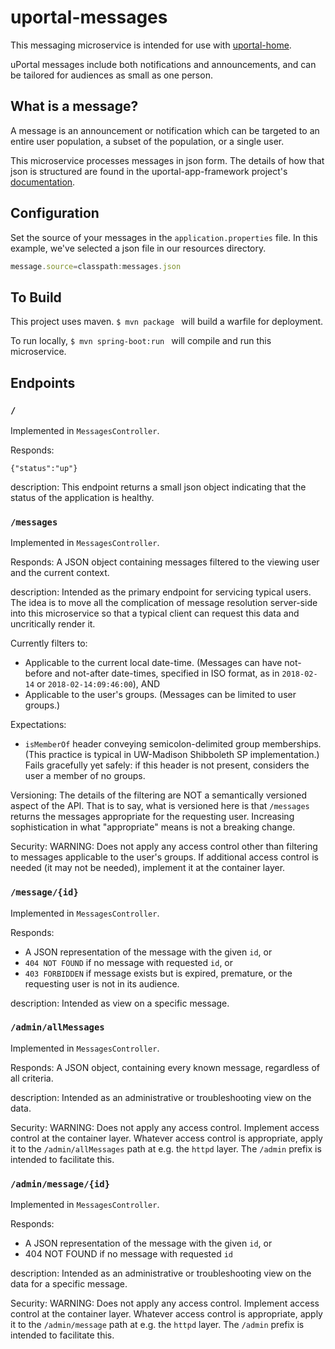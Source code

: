 # uportal-messages

This messaging microservice is intended for use with [uportal-home](https://github.com/uPortal-Project/uportal-home).

uPortal messages include both notifications and announcements, and can be tailored for audiences as small as one person.

## What is a message?

A message is an announcement or notification which can be targeted to an entire user population, a subset of the population, or a single user.

This microservice processes messages in json form. The details of how that json is structured are found in the uportal-app-framework project's [documentation](https://github.com/uPortal-Project/uportal-app-framework/blob/master/docs/messaging-implementation.md).

## Configuration

Set the source of your messages in the ``application.properties`` file. In this example, we've selected a json file in our resources directory.
``` javascript
message.source=classpath:messages.json
```

## To Build

This project uses maven. ```$ mvn package ``` will build a warfile for deployment.

To run locally, ```$ mvn spring-boot:run ``` will compile and run this microservice.

## Endpoints

### `/`

Implemented in `MessagesController`.

Responds:

```
{"status":"up"}
```

description:
This endpoint returns a small json object indicating that the status of the application is healthy.

### `/messages`

Implemented in `MessagesController`.

Responds:
A JSON object containing messages filtered to the viewing user and the current context.

description:
Intended as the primary endpoint for servicing typical users. The idea is to move all the complication of message
resolution server-side into this microservice so that a typical client can request this data and uncritically render it.

Currently filters to:

+ Applicable to the current local date-time. (Messages can have not-before and not-after date-times,
specified in ISO format, as in `2018-02-14` or `2018-02-14:09:46:00`), AND
+ Applicable to the user's groups. (Messages can be limited to user groups.)

Expectations:

+ `isMemberOf` header conveying semicolon-delimited group memberships. (This practice is typical in UW-Madison
Shibboleth SP implementation.) Fails gracefully yet safely: if this header is not present, considers the user a member
of no groups.

Versioning:
The details of the filtering are NOT a semantically versioned aspect of the API. That is to say, what is versioned
here is that `/messages` returns the messages appropriate for the requesting user. Increasing sophistication in what
"appropriate" means is not a breaking change.

Security:
WARNING: Does not apply any access control other than filtering to messages applicable to the user's groups. If
additional access control is needed (it may not be needed), implement it at the container layer.

### `/message/{id}`

Implemented in `MessagesController`.

Responds:

+ A JSON representation of the message with the given `id`, or
+ `404 NOT FOUND` if no message with requested `id`, or
+ `403 FORBIDDEN` if message exists but is expired, premature, or the requesting user is not in its audience.

description:
Intended as view on a specific message.

### `/admin/allMessages`

Implemented in `MessagesController`.

Responds:
A JSON object, containing every known message, regardless of all criteria.

description:
Intended as an administrative or troubleshooting view on the data.

Security:
WARNING: Does not apply any access control. Implement access control at the container layer. Whatever access control
is appropriate, apply it to the `/admin/allMessages` path at e.g. the `httpd` layer. The `/admin` prefix is intended to facilitate this.

### `/admin/message/{id}`

Implemented in `MessagesController`.

Responds:

+ A JSON representation of the message with the given `id`, or
+ 404 NOT FOUND if no message with requested `id`

description:
Intended as an administrative or troubleshooting view on the data for a specific message.

Security:
WARNING: Does not apply any access control. Implement access control at the container layer.
Whatever access control is appropriate, apply it to the `/admin/message` path at e.g. the `httpd`
layer. The `/admin` prefix is intended to facilitate this.
